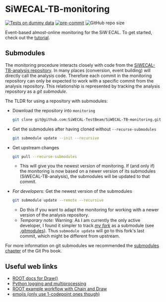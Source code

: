# SiWECAL-TB-monitoring

[![Tests on dummy data](https://github.com/SiWECAL-TestBeam/SiWECAL-TB-monitoring/actions/workflows/tests-on-dummy-data.yml/badge.svg)](https://github.com/SiWECAL-TestBeam/SiWECAL-TB-monitoring/actions/workflows/tests-on-dummy-data.yml)
[![pre-commit](https://github.com/SiWECAL-TestBeam/SiWECAL-TB-monitoring/actions/workflows/pre-commit.yml/badge.svg)](https://github.com/SiWECAL-TestBeam/SiWECAL-TB-monitoring/actions/workflows/pre-commit.yml)
![GitHub repo size](https://img.shields.io/github/repo-size/SiWECAL-TestBeam/SiWECAL-TB-monitoring)

Event-based almost-online monitoring for the SiW ECAL.
To get started, check out the [tutorial](./Tutorial-TB2022-03.md).

## Submodules

The monitoring procedure interacts closely with code from the
[SiWECAL-TB-analysis repository](https://github.com/SiWECAL-TestBeam/SiWECAL-TB-analysis).
In many places (conversion, event building) will directly call the analysis code.
Therefore each commit in the monitoring repository can only be expected to work
with a specific commit from the analysis repository.
This relationship is represented by tracking the analysis repository as a
_git submodule_.


The TLDR for using a repository with submodules:

- Download the repository into `monitoring`

  ```bash
  git clone git@github.com:SiWECAL-TestBeam/SiWECAL-TB-monitoring.git --recurse-submodules  --shallow-submodules monitoring
  ```

- Get the submodules after having cloned without `--recurse-submodules`

  ```bash
  git submodule update --init --recursive
  ```

- Get upstream changes

  ```bash
  git pull --recurse-submodules
  ```

  - This will give you the newest version of monitoring.
    If (and only if) the monitoring is now based on a newer version of its
    submodules (SiWECAL-TB-analysis), the submodules will be updated to that commit.

- _For developers:_ Get the newest version of the submodules

  ```bash
  git submodule update --remote --recursive
  ```

  - Do this if you want to adapt the monitoring for working with a newer version
    of the analysis repository.
  - _Temporary note:_ Warning: As I am currently the only active developer,
    I found it simpler to track
    [_my fork_](https://github.com/kunathj/SiWECAL-TB-analysis) as a submodule
    (see [.gitmodules](./.gitmodules)).
    Thus `submodule update` will go to this fork's last commit,
    which might be different from upstream.

For more information on git submodules we recommended the
[submodules chapter](https://git-scm.com/book/en/v2/Git-Tools-Submodules)
of the Git Pro book.

## Useful web links

- [ROOT docs for Draw()](https://root.cern/doc/master/classTTree.html#a73450649dc6e54b5b94516c468523e45)
- [Python logging and multiprocessing](https://docs.python.org/3/howto/logging-cookbook.html#logging-to-a-single-file-from-multiple-processes)
- [ROOT example workflow with Chain and Draw](https://root.cern.ch/root/htmldoc/guides/users-guide/ExampleAnalysis.html)
- [emojis (only use 1-codepoint ones though)](https://emojipedia.org/emoji/)
